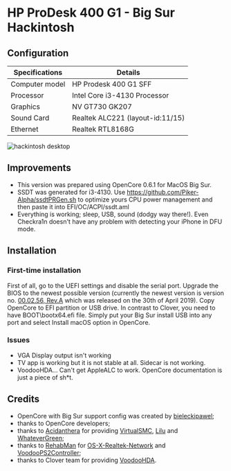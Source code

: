 # HP ProDesk 400 G1 - Big Sur Hackintosh
## Configuration

| Specifications | Details                                                  |
| ------------------- | ------------------------------------------- |
| Computer model      | HP Prodesk 400 G1 SFF      					|
| Processor           | Intel Core i3-4130 Processor    		    |
| Graphics | NV GT730 GK207                |
| Sound Card          | Realtek ALC221 (layout-id:11/15)            |
| Ethernet		      | Realtek RTL8168G                        		|

![hackintosh desktop](https://i.imgur.com/A97y9aG.png)
## Improvements
- This version was prepared using OpenCore 0.6.1 for MacOS Big Sur.
- SSDT was generated for i3-4130. Use https://github.com/Piker-Alpha/ssdtPRGen.sh to optimize yours CPU power management and then paste it into EFI/OC/ACPI/ssdt.aml
- Everything is working; sleep, USB, sound (dodgy way there!). Even Checkra1n doesn't have any problem with detecting your iPhone in DFU mode.
## Installation

### First-time installation
First of all, go to the UEFI settings and disable the serial port. Upgrade the BIOS to the newest possible version (currently the newest version is version no. [00.02.56, Rev.A](https://ftp.hp.com/pub/softpaq/sp96001-96500/sp96015.exe) which was released on the 30th of April 2019).
Copy OpenCore to EFI partition or USB drive. In contrast to Clover, you need to have BOOT\bootx64.efi file.
Simply put your Big Sur install USB into any port and select Install macOS option in OpenCore.

### Issues
- VGA Display output isn't working
- TV app is working but it is not stable at all. Sidecar is not working.
- VoodooHDA... Can't get AppleALC to work. OpenCore documentation is just a piece of sh*t.


## Credits
- OpenCore with Big Sur support config was created by [bieleckipawel](https://github.com/bieleckipawel);
- thanks to OpenCore developers;
- thanks to [Acidanthera](https://github.com/acidanthera) for providing [VirtualSMC](https://github.com/acidanthera/VirtualSMC), [Lilu](https://github.com/acidanthera/Lilu) and [WhateverGreen](https://github.com/acidanthera/WhateverGreen);
- thanks to [RehabMan](https://github.com/RehabMan) for [OS-X-Realtek-Network](https://github.com/RehabMan/OS-X-Realtek-Network) and [VoodooPS2Controller](https://github.com/RehabMan/OS-X-Voodoo-PS2-Controller);
- thanks to Clover team for providing [VoodooHDA](https://sourceforge.net/p/voodoohda/).
